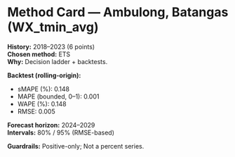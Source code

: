 # Method Card — Ambulong, Batangas (WX_tmin_avg)

**History:** 2018–2023 (6 points)  
**Chosen method:** ETS  
**Why:** Decision ladder + backtests.

**Backtest (rolling-origin):**
- sMAPE (%): 0.148
- MAPE (bounded, 0–1): 0.001
- WAPE (%): 0.148
- RMSE: 0.005

**Forecast horizon:** 2024–2029  
**Intervals:** 80% / 95% (RMSE-based)

**Guardrails:** Positive-only; Not a percent series.

